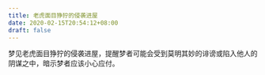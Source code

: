 ```yaml
---
title: 老虎面目狰狞的侵袭进屋
date: 2020-02-15T20:54:12+08:00
draft: false
---
```


梦见老虎面目狰狞的侵袭进屋，提醒梦者可能会受到莫明其妙的诽谤或陷入他人的阴谋之中，暗示梦者应该小心应付。